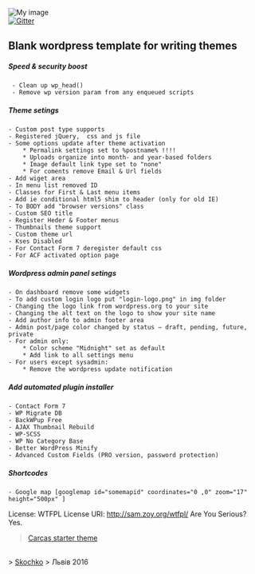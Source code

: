 ![My image](https://raw.githubusercontent.com/vskochko/carcas/master/carcas.png)
<br />
[![Gitter](https://badges.gitter.im/Join%20Chat.svg)](https://gitter.im/vskochko/carcas?utm_source=badge&utm_medium=badge&utm_campaign=pr-badge&utm_content=body_badge)
## Blank wordpress template for writing themes
##### Speed & security boost
     - Clean up wp_head()
     - Remove wp version param from any enqueued scripts
##### Theme setings
    - Custom post type supports
    - Registered jQuery,  css and js file
    - Some options update after theme activation
        * Permalink settings set to %postname% !!!!
        * Uploads organize into month- and year-based folders
        * Image default link type set to "none"
        * For coments remove Email & Url fields
    - Add wiget area
    - In menu list removed ID
    - Classes for First & Last menu items
    - Add ie conditional html5 shim to header (only for old IE)
    - To BODY add "browser versions" class
    - Custom SEO title
    - Register Heder & Footer menus
    - Thumbnails theme support
    - Custom theme url
    - Kses Disabled
    - For Contact Form 7 deregister default css
    - For ACF activated option page
##### Wordpress admin panel setings
    - On dashboard remove some widgets
    - To add custom login logo put "login-logo.png" in img folder
    - Changing the logo link from wordpress.org to your site
    - Changing the alt text on the logo to show your site name
    - Add author info to admin footer area
    - Admin post/page color changed by status – draft, pending, future, private
    - For admin only:
        * Color scheme "Midnight" set as default
        * Add link to all settings menu
    - For users except sysadmin:
        * Remove the wordpress update notification
##### Add automated plugin installer
    - Contact Form 7
    - WP Migrate DB
    - BackWPup Free
    - AJAX Thumbnail Rebuild
    - WP-SCSS
    - WP No Category Base
    - Better WordPress Minify
    - Advanced Custom Fields (PRO version, password protection)
##### Shortcodes
    - Google map [googlemap id="somemapid" coordinates="0 ,0" zoom="17" height="500px" ]

License: WTFPL License URI: http://sam.zoy.org/wtfpl/ Are You Serious? Yes.


>  <a href="https://github.com/vskochko/carcas">Carcas starter theme</a>
<br />
>  <a href="https://www.facebook.com/skochko">Skochko</a>
>  Львів 2016
